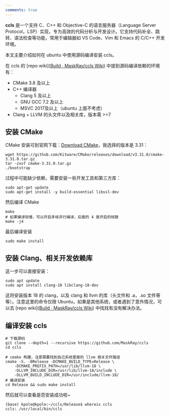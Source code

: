 ```yaml
---
comments: true
---
```


**ccls** 是一个支持 C、C++ 和 Objective-C 的语言服务器（Language Server Protocol，LSP）实现，专为高效的代码分析与开发设计。它支持代码补全、跳转、语法检查等功能，常用于编辑器如 VS Code、Vim 和 Emacs 的 C/C++ 开发环境。

本文主要介绍如何在 ubuntu 中使用源码编译安装 ccls。

在 ccls 的 [repo wiki]([Build · MaskRay/ccls Wiki](https://github.com/MaskRay/ccls/wiki/Build)) 中提到源码编译依赖的环境有：

- CMake 3.8 及以上
- C++ 编译器
  - Clang 5 及以上
  - GNU GCC 7.2 及以上
  - MSVC 2017及以上（ubuntu 上面不考虑）
- Clang + LLVM 的头文件以及相关库，版本需 >=7

## 安装 CMake

CMake 安装可到官网下载：[Download CMake](https://cmake.org/download/)，我选择的版本是 3.31：

```shell
wget https://github.com/Kitware/CMake/releases/download/v3.31.0/cmake-3.31.0.tar.gz
tar -zxvf cmake-3.31.0.tar.gz
./bootstrap
```

过程中可能缺少依赖，需要安装一些开发工具和第三方库：

```shell
sudo apt-get update
sudo apt-get install -y build-essential libssl-dev
```

然后编译 CMake

```shell
make
# 如果编译较慢，可以开启多核并行编译，后面的 4 是开启的核数
make -j4
```

最后编译安装

```shell
sudo make install
```

## 安装 Clang、相关开发依赖库

这一步可以直接安装：

```shell
sudo apt update
sudo apt install clang-18 libclang-18-dev
```

这将安装版本 18 的 clang，以及 clang 和 llvm 的库（头文件和 .a，.so 文件等等）。注意这里的命令仅限 Ubuntu，如果是其他系统，或者遇到了意外情况，可以去  [repo wiki]([Build · MaskRay/ccls Wiki](https://github.com/MaskRay/ccls/wiki/Build))  中找找有没有解决办法。

## 编译安装 ccls

```shell
# 下载源码
git clone --depth=1 --recursive https://github.com/MaskRay/ccls
cd ccls

# cmake 构建，注意需要找到自己系统里面的 llvm 相关文件路径
cmake -S. -BRelease -DCMAKE_BUILD_TYPE=Release \
    -DCMAKE_PREFIX_PATH=/usr/lib/llvm-18 \
    -DLLVM_INCLUDE_DIR=/usr/lib/llvm-18/include \
    -DLLVM_BUILD_INCLUDE_DIR=/usr/include/llvm-18/
# 编译安装
cd Release && sudo make install
```

然后就可以查看是否安装成功啦~

```shell
(base) kpole@kpole:~/ccls/Release$ whereis ccls
ccls: /usr/local/bin/ccls
```







